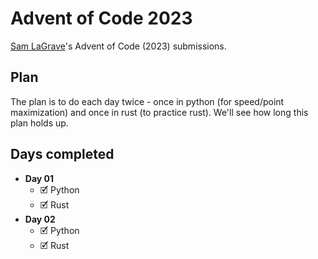 # Advent of Code 2023

[Sam LaGrave](https://github.com/SLaGrave)'s Advent of Code (2023) submissions.

## Plan

The plan is to do each day twice - once in python (for speed/point maximization) and once in rust (to practice rust). We'll see how long this plan holds up.

## Days completed

- **Day 01**
  - 🗹 Python
  - 🗹 Rust
- **Day 02**
  - 🗹 Python
  - 🗹 Rust
